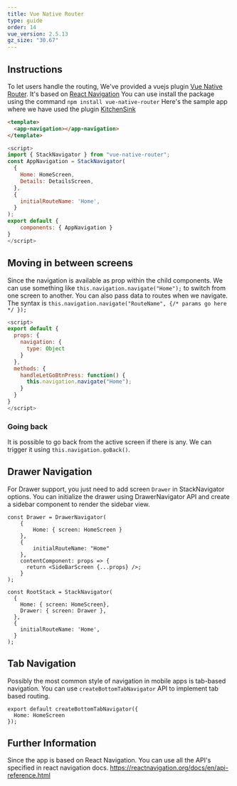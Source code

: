 ```yaml
---
title: Vue Native Router
type: guide
order: 14
vue_version: 2.5.13
gz_size: "30.67"
---
```


## Instructions

To let users handle the routing, We've provided a vuejs plugin [Vue Native Router](https://github.com/GeekyAnts/vue-native-router). It's based on [React Navigation](https://reactnavigation.org/)
You can use install the package using the command `npm install vue-native-router`
Here's the sample app where we have used the plugin [KitchenSink](https://github.com/GeekyAnts/KitchenSink-Vue-Native)

```html
<template>
  <app-navigation></app-navigation>
</template>
```

```js
<script>
import { StackNavigator } from "vue-native-router";
const AppNavigation = StackNavigator(
  {
    Home: HomeScreen,
    Details: DetailsScreen,
  },
  {
    initialRouteName: 'Home',
  }
);
export default {
    components: { AppNavigation }
}
</script>
```

## Moving in between screens

Since the navigation is available as prop within the child components. We can use something like `this.navigation.navigate("Home");` to switch from one screen to another.
You can also pass data to routes when we navigate. The syntax is `this.navigation.navigate("RouteName", {/* params go here */ });`

```js
<script>
export default {
  props: {
    navigation: {
      type: Object
    }
  },
  methods: {
    handleLetGoBtnPress: function() {
      this.navigation.navigate("Home");
    }
  }
}
</script>
```

### Going back

It is possible to go back from the active screen if there is any. We can trigger it using `this.navigation.goBack()`.

## Drawer Navigation

For Drawer support, you just need to add screen `Drawer` in StackNavigator options.
You can initialize the drawer using DrawerNavigator API and create a sidebar component to render the sidebar view.

```
const Drawer = DrawerNavigator(
    {
        Home: { screen: HomeScreen }
    },
    {
        initialRouteName: "Home"
    },
    contentComponent: props => {
      return <SideBarScreen {...props} />;
    }
);

const RootStack = StackNavigator(
  {
    Home: { screen: HomeScreen},
    Drawer: { screen: Drawer },
  },
  {
    initialRouteName: 'Home',
  }
);
```

## Tab Navigation

Possibly the most common style of navigation in mobile apps is tab-based navigation.
You can use `createBottomTabNavigator` API to implement tab based routing.

```
export default createBottomTabNavigator({
  Home: HomeScreen
});
```

## Further Information

Since the app is based on React Navigation. You can use all the API's specified in react navigation docs. https://reactnavigation.org/docs/en/api-reference.html
